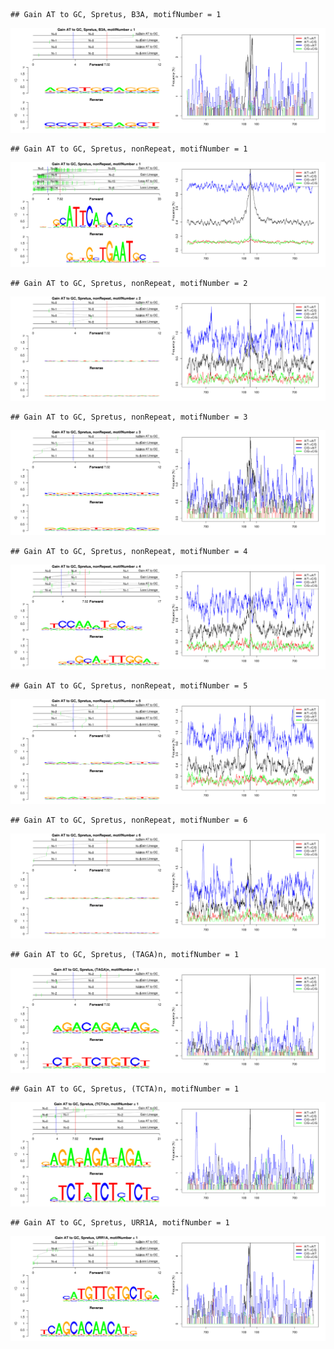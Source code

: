 

```
## Gain AT to GC, Spretus, B3A, motifNumber = 1
```

![plot of chunk motifPValues](figure/motifPValues-1.png) 

```
## Gain AT to GC, Spretus, nonRepeat, motifNumber = 1
```

![plot of chunk motifPValues](figure/motifPValues-2.png) 

```
## Gain AT to GC, Spretus, nonRepeat, motifNumber = 2
```

![plot of chunk motifPValues](figure/motifPValues-3.png) 

```
## Gain AT to GC, Spretus, nonRepeat, motifNumber = 3
```

![plot of chunk motifPValues](figure/motifPValues-4.png) 

```
## Gain AT to GC, Spretus, nonRepeat, motifNumber = 4
```

![plot of chunk motifPValues](figure/motifPValues-5.png) 

```
## Gain AT to GC, Spretus, nonRepeat, motifNumber = 5
```

![plot of chunk motifPValues](figure/motifPValues-6.png) 

```
## Gain AT to GC, Spretus, nonRepeat, motifNumber = 6
```

![plot of chunk motifPValues](figure/motifPValues-7.png) 

```
## Gain AT to GC, Spretus, (TAGA)n, motifNumber = 1
```

![plot of chunk motifPValues](figure/motifPValues-8.png) 

```
## Gain AT to GC, Spretus, (TCTA)n, motifNumber = 1
```

![plot of chunk motifPValues](figure/motifPValues-9.png) 

```
## Gain AT to GC, Spretus, URR1A, motifNumber = 1
```

![plot of chunk motifPValues](figure/motifPValues-10.png) 
  
